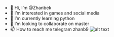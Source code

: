 - 👋 Hi, I’m @Zhanbek
- 👀 I’m interested in games and social media
- 🌱 I’m currently learning python
- 💞️ I’m looking to collaborate on master
- 📫 How to reach me telegram zhanb9 
![alt text](https://example.com/image.png "Иконка")
<!---
ZhanbUuu/ZhanbUuu is a ✨ special ✨ repository because its `README.md` (this file) appears on your GitHub profile.
You can click the Preview link to take a look at your changes.
--->
